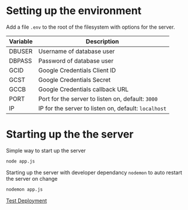 # Setting up the environment

Add a file `.env` to the root of the filesystem with options for the server.

| Variable  | Description   |
|-----------|---------------|
| DBUSER    | Username of database user |
| DBPASS    | Password of database user |
| GCID      | Google Credentials Client ID |
| GCST      | Google Credentials Secret |
| GCCB      | Google Credentials callback URL |
| PORT      | Port for the server to listen on, default: `3000` |
| IP        | IP for the server to listen on, default: `localhost` |

# Starting up the the server

Simple way to start up the server

```bash
node app.js
```
Starting up the server with developer dependancy `nodemon` to auto restart the server on change

```bash
nodemon app.js
```

[Test Deployment](https://community-adventure-test.herokuapp.com/)
